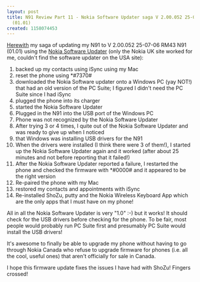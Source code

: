 ```yaml
---
layout: post
title: N91 Review Part 11 - Nokia Software Updater saga V 2.00.052 25-07-06 RM43 N91
  (01.01)
created: 1158074453
---
```

<p> <a href="http://www.google.com/search?q=site%3Atbray.org%20herewith&amp;sourceid=mozilla2&amp;ie=utf-8&amp;oe=utf-8">Herewith</a> my saga of updating my N91 to V 2.00.052 25-07-06 RM43 N91 (01.01) using the <a href="http://nokia.co.uk/nokia/0,1522,,00.html?orig=/softwareupdate/">Nokia Software Updater</a> (only the Nokia UK site worked for me, couldn&#39;t find the software updater on the USA site): </p><ol> <li>backed up my contacts using iSync using my Mac</li> <li>reset the phone using *#7370#</li> <li>downloaded the Nokia Software updater onto a Windows PC (yay NOT!) that had an old version of the PC Suite; I figured I didn&#39;t need the PC Suite since I had iSync</li> <li>plugged the phone into its charger</li> <li>started the Nokia Software Updater</li> <li>Plugged in the N91 into the USB port of the Windows PC</li> <li>Phone was not recognized by the Nokia Software Updater</li> <li>After trying 3 or 4 times, I quite out of the Nokia Software Updater and was ready to give up when I noticed</li> <li>that Windows was installing USB drivers for the N91</li> <li>When the drivers were installed (I think there were 3 of them!), I started up the Nokia Software Updater again and it worked (after about 25 minutes and not before reporting that it failed!)</li> <li>After the Nokia Software Updater reported a failure, I restarted the phone and checked the firmware with *#0000# and it appeared to be the right version</li> <li>Re-paired the phone with my Mac</li> <li>restored my contacts and appointments with iSync</li> <li>Re-installed ShoZu, putty and the Nokia Wireless Keyboard App which are the only apps that I must have on my phone!</li> </ol><p> All in all the Nokia Software Updater is very &quot;1.0&quot; :-) but it works! It should check for the USB drivers before checking for the phone. To be fair, most people would probably run PC Suite first and presumably PC Suite would install the USB drivers! </p><p> It&#39;s awesome to finally be able to upgrade my phone without having to go through Nokia Canada who refuse to upgrade firmware for phones (i.e. all the cool, useful ones) that aren&#39;t officially for sale in Canada. </p><p> I hope this firmware update fixes the issues I have had with ShoZu! Fingers crossed! </p>

